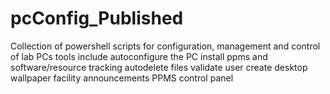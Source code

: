 # pcConfig_Published
Collection of powershell scripts for configuration, management and control of lab PCs tools include autoconfigure the PC install ppms and software/resource tracking autodelete files validate user create desktop wallpaper facility announcements PPMS control panel
